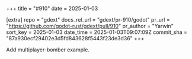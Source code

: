 +++
title = "#910"
date = 2025-01-03

[extra]
repo = "gdext"
docs_rel_url = "gdext/pr-910/godot"
pr_url = "https://github.com/godot-rust/gdext/pull/910"
pr_author = "Yarwin"
sort_key = 2025-01-03
date_time = 2025-01-03T09:07:09Z
commit_sha = "87a930ecf29402e3d5fd843628f5443f23de3d36"
+++

Add multiplayer-bomber example.
